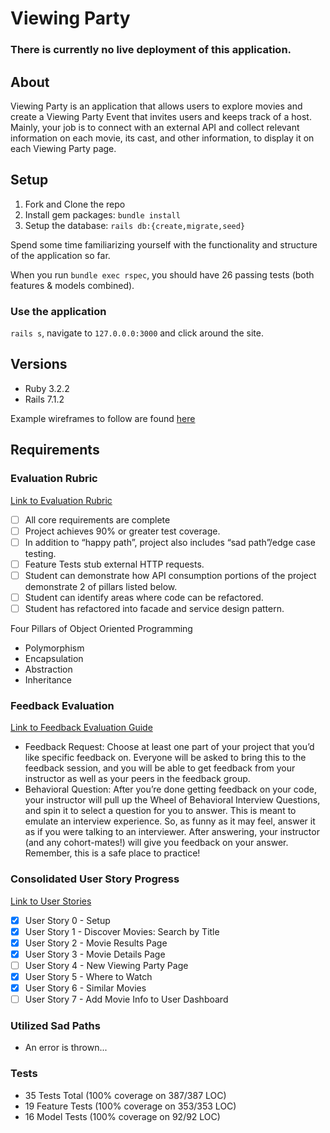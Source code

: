 # Viewing Party

### There is currently no live deployment of this application.

## About

Viewing Party is an application that allows users to explore movies and create a Viewing Party Event that invites users and keeps track of a host. Mainly, your job is to connect with an external API and collect relevant information on each movie, its cast, and other information, to display it on each Viewing Party page. 

## Setup

1. Fork and Clone the repo
2. Install gem packages: `bundle install`
3. Setup the database: `rails db:{create,migrate,seed}`

Spend some time familiarizing yourself with the functionality and structure of the application so far. 

When you run `bundle exec rspec`, you should have 26 passing tests (both features & models combined). 

### Use the application
`rails s`, navigate to `127.0.0.0:3000` and click around the site. 

## Versions

- Ruby 3.2.2
- Rails 7.1.2

Example wireframes to follow are found [here](https://backend.turing.edu/module3/projects/viewing_party_solo/wireframes)

## Requirements

### Evaluation Rubric

[Link to Evaluation Rubric](https://backend.turing.edu/module3/projects/viewing_party_solo/rubric)

- [ ] All core requirements are complete
- [ ] Project achieves 90% or greater test coverage. 
- [ ] In addition to “happy path”, project also includes “sad path”/edge case testing. 
- [ ] Feature Tests stub external HTTP requests.
- [ ] Student can demonstrate how API consumption portions of the project demonstrate 2 of pillars listed below. 
- [ ] Student can identify areas where code can be refactored. 
- [ ] Student has refactored into facade and service design pattern.

Four Pillars of Object Oriented Programming
* Polymorphism
* Encapsulation
* Abstraction
* Inheritance

### Feedback Evaluation

[Link to Feedback Evaluation Guide](https://backend.turing.edu/module3/projects/viewing_party_solo/evaluation)

* Feedback Request: Choose at least one part of your project that you’d like specific feedback on. Everyone will be asked to bring this to the feedback session, and you will be able to get feedback from your instructor as well as your peers in the feedback group.
* Behavioral Question: After you’re done getting feedback on your code, your instructor will pull up the Wheel of Behavioral Interview Questions, and spin it to select a question for you to answer. This is meant to emulate an interview experience. So, as funny as it may feel, answer it as if you were talking to an interviewer. After answering, your instructor (and any cohort-mates!) will give you feedback on your answer. Remember, this is a safe place to practice!

### Consolidated User Story Progress

[Link to User Stories](https://backend.turing.edu/module3/projects/viewing_party_solo/requirements)

- [x] User Story 0 - Setup
- [x] User Story 1 - Discover Movies: Search by Title
- [x] User Story 2 - Movie Results Page
- [x] User Story 3 - Movie Details Page
- [ ] User Story 4 - New Viewing Party Page
- [x] User Story 5 - Where to Watch
- [x] User Story 6 - Similar Movies
- [ ] User Story 7 - Add Movie Info to User Dashboard

### Utilized Sad Paths

* An error is thrown...

### Tests

* 35 Tests Total (100% coverage on 387/387 LOC)
* 19 Feature Tests (100% coverage on 353/353 LOC)
* 16 Model Tests (100% coverage on 92/92 LOC)
